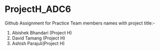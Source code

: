 # ProjectH_ADC6
Github Assignment for Practice
 Team members names with project title:-
 1) Abishek Bhandari (Project H)
 2) David Tamang (Project H)
 3) Ashish Parajuli(Project H)
